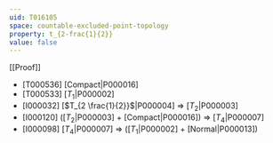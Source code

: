 ```yaml
---
uid: T016105
space: countable-excluded-point-topology
property: t_{2-frac{1}{2}}
value: false
---
```

[[Proof]]

* [T000536] [Compact|P000016]
* [T000533] [$T_1$|P000002]
* [I000032] [$T_{2 \frac{1}{2}}$|P000004] => [$T_2$|P000003]
* [I000120] ([$T_2$|P000003] + [Compact|P000016]) => [$T_4$|P000007]
* [I000098] [$T_4$|P000007] => ([$T_1$|P000002] + [Normal|P000013])

